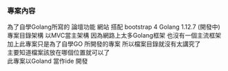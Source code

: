 <h3>專案內容</h3>
為了自學Golang所寫的 論壇功能 網站 搭配 bootstrap 4 Golang 1.12.7 (開發中)<br>
專案目錄架構 以MVC當主架構 因為網路上太多Golang框架 也沒有一個主流框架<br>
加上此專案只是為了自學GO 所開發的專案 所以檔案目錄就沒有太講究了<br>
主要知道檔案該放在哪個位置就可以了<br>
此專案以Goland 當作ide 開發
